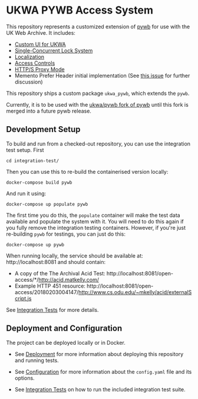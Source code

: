 UKWA PYWB Access System
=======================

This repository represents a customized extension of [pywb](https://github.com/webrecorder/pywb) for use with the UK Web Archive. It includes:

- [Custom UI for UKWA](docs/ui.md)
- [Single-Concurrent Lock System](docs/locks.md)
- [Localization](docs/localization.md)
- [Access Controls](docs/access_controls.md)
- [HTTP/S Proxy Mode](docs/proxy.md)
- Memento Prefer Header initial implementation (See [this issue](https://github.com/mementoweb/rfc-extensions/issues/7) for further discussion)

This repository ships a custom package `ukwa_pywb`, which extends the `pywb`.

Currently, it is to be used with the [ukwa/pywb fork of pywb](https://github.com/ukwa/pywb) until this fork is merged into a future pywb release.

## Development Setup

To build and run from a checked-out repository, you can use the integration test setup.  First

    cd integration-test/

Then you can use this to re-build the containerised version locally:

    docker-compose build pywb

And run it using:  

    docker-compose up populate pywb

The first time you do this, the `populate` container will make the test data available and populate the system with it. You will need to do this again if you fully remove the integration testing containers.  However, if you're just re-building `pywb` for testings, you can just do this:

    docker-compose up pywb

When running locally, the service should be available at: http://localhost:8081 and should contain:

* A copy of the The Archival Acid Test: http://localhost:8081/open-access/*/http://acid.matkelly.com/
* Example HTTP 451 resource: http://localhost:8081/open-access/20180203004147/http://www.cs.odu.edu/~mkelly/acid/externalScript.js

See [Integration Tests](integration-test/README.md) for more details.


## Deployment and Configuration

The project can be deployed locally or in Docker.

- See [Deployment](docs/deployment.md) for more information about deploying this repository and running tests.

- See [Configuration](docs/configuration.md) for more information about the `config.yaml` file and its options.

- See [Integration Tests](integration-test/README.md) on how to run the included integration test suite.
